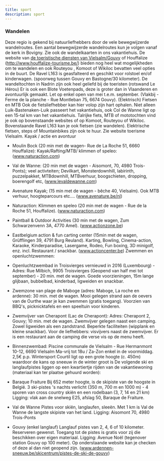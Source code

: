 ```yaml
---
title: sport
description: sport
---
```


### Wandelen

Deze regio is gekend bij natuurliefhebbers door de vele bewegwijzerde wandelroutes. Een aantal bewegwijzerde wandelroutes kun je volgen vanaf de kerk in Bovigny. Zie ook de wandelkaarten in ons vakantiehuis.
De website van [de toeristische diensten van Vielsalm/Gouvy](https://www.haute-ardenne.be/nl) of
Houffalize (http://www.houffalize-tourisme.be/) bieden nog heel wat mogelijkheden om te wandelen en
ook Routeyou , Komoot of Wikiloc bevatten veel opties in de buurt.
De Ravel L163 is geasfalteerd en geschikt voor rolstoel en/of kinderwagen. (spoorweg tussen Gouvy en
Bastogne/30 kilometer).
De wandeltochten in Nadrin zijn ook heel geliefd bij de toeristen (rotswand Le Hérou)
Er is ook een Blote Voetenpads, deze is groter dan in Vlaanderen en avontuurlijk gemaakt. Let op enkel
open van mei t.e.m. september. (Vlakbij -Ferme de la planche - Rue Montleban 75, 6674 Gouvy).
(Elektrisch) Fietsen en MTB
Ook de fietsliefhebber kan hier volop zijn hart ophalen.
Niet alleen Luik-Bastenaken-Luik passeert het vakantiehuis, ook Col de Wanne ligt op een 15-tal km van
het vakantiehuis.
Talrijke fiets, MTB of mototochten vind je ook op bovenstaande websites of op Komoot, Routeyou of
Wikiloc.
Bovenstaande Ravel L163 kan je ook fietsen (zie wandelen).
Elektrische fietsen, steps of Mountainbikes zijn ook te huur. Zie website toerisme Vielsalm.
Kayak / actie en avontuur

- Moulin Bock (20 min met de wagen- Rue de La Roche 51, 6660 Houffalize): Kayak/Rafting/MTB/
  klimmen of speleo: (www.naturaction.com)
- Val de Wanne: (20 min met de wagen - Aisomont, 70, 4980 Trois-Ponts); veel activteiten; Devilkart,
  Monsterdownhill, labirinth, puzzelpakket, MTBdownhill, MTBverhuur, boogschieten, dropping, boerengolf
  etc, (www.levaldewanne.com)
- Avenature Kayak; (15 min met de wagen - bêche 40, Vielsalm). Ook MTB verhuur, hoogteparcours
  etc.... (www.avenature.be/nl)
- Naturaction: Klimmen en speleo (20 min met de wagen - Rue de la Roche 51, Houffalize).
  (www.naturaction.com)
- Paintball & Outdoor Activities (30 min met de wagen, Zum Schwarzenvenn 3A, 4770 Amel).
  (www.actionzone.be)
- Eastbelgium action & fun carting center (15min met de wagen, Grüfflingen 39, 4791 Burg Reuland).
  Karting, Bowling, Cinema-action, Karaoke, Kinderparadise, Lasergame, Rodeo, Fun boxing, 3D minigolf,
  enz. incl. Restaurant / snackbar. (www.actioncenter.be)
  Zwemmen en openluchtzwemmen:
- Openluchtzwembad in Troisvierges vernieuwd in 2016 (Luxembourg) - Adres: Rue Milbich, 9905
  Troisvierges (Geopend van half mei tot september) - 20 min. met de wagen.
  Goede voorzieningen, 15m lange glijbaan, bubbelbad, kinderbad, ligweiden en snackbar.
- Zwemzone van plage de Maboge (adres: Maboge, La roche en ardenne): 30 min. met de wagen. Mooi
  gelegen strand aan de oevers van de Ourthe waar je kan zwemmen (gratis toegang). Voorzien van
  BBQ's, picknicktafels en een speeltuin voor kinderen.

- Zwemvijver van Cherapont (Lac de Cherapont): Adres: Cherapont 2, Gouvy; 10 min. met de wagen.
  Zwemvijver gelegen naast een camping. Zowel ligweiden als een zandstrand. Beperkte faciliteiten
  (wipplank en kleine snackbar). Voor de liefhebbers: visvijvers naast de zwemvijver. Er is een restaurant
  aan de camping die verse vis op de menu heeft.
- Binnenzwembad: Piscine communale de Vielsalm - Rue Hermanmont 10-12, 6690 Vielsalm
  Ma-vrij tot 18u / Za-Zon enkel in de voormiddag. 2,5€ p.p.
  Wintersport
  Courtil ligt op een grote hoogte (c. 450m) waardoor de kans op sneeuw in de winter groot is
  De volgende ski en langlaufpistes liggen op een kwartiertje rijden van de vakantiewoning (materiaal kan
  ter plaatse gehuurd worden):
- Baraque Fraiture
  Bij 652 meter hoogte, is de skipiste van de hoogste in België.
  3 ski-pistes 's nachts verlicht (350 m, 700 m en 1000 m) - 4 sporen van cross country skiën en een
  rodelbaan (3, 7, 14 en 21 km)
  Ligging: vlak aan de snelweg E25, afslag 50, Baraque de Fraiture.
- Val de Wanne
  Pistes voor skiën, langlaufen, sleeën.
  Met 1 km is Val de Wanne de langste skipiste van het land.
  Ligging: Aisomont 70, 4980 Trois-Ponts
- Gouvy (enkel langlauf)
  Langlauf pistes van 2, 4, 6 of 10 kilometer. Reserveren gewenst. Toegang tot de pistes is gratis voor zij
  die beschikken over eigen materiaal.
  Ligging: Avenue Noël (tegenover station Gouvy op 100 meter). Op onderstaande website kan je
  checken of deze al dan niet geopend zijn.
  (www.ardennen-sneeuw.be/skicentrum/pistes-de-ski-de-gouvy)
